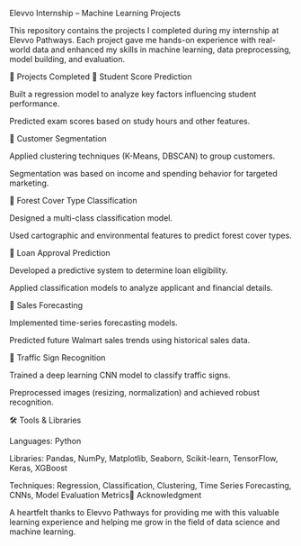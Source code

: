 Elevvo Internship – Machine Learning Projects

This repository contains the projects I completed during my internship at Elevvo Pathways. Each project gave me hands-on experience with real-world data and enhanced my skills in machine learning, data preprocessing, model building, and evaluation.

📌 Projects Completed
🔹 Student Score Prediction

Built a regression model to analyze key factors influencing student performance.

Predicted exam scores based on study hours and other features.

🔹 Customer Segmentation

Applied clustering techniques (K-Means, DBSCAN) to group customers.

Segmentation was based on income and spending behavior for targeted marketing.

🔹 Forest Cover Type Classification

Designed a multi-class classification model.

Used cartographic and environmental features to predict forest cover types.

🔹 Loan Approval Prediction

Developed a predictive system to determine loan eligibility.

Applied classification models to analyze applicant and financial details.

🔹 Sales Forecasting

Implemented time-series forecasting models.

Predicted future Walmart sales trends using historical sales data.

🔹 Traffic Sign Recognition

Trained a deep learning CNN model to classify traffic signs.

Preprocessed images (resizing, normalization) and achieved robust recognition.

🛠️ Tools & Libraries

Languages: Python

Libraries: Pandas, NumPy, Matplotlib, Seaborn, Scikit-learn, TensorFlow, Keras, XGBoost

Techniques: Regression, Classification, Clustering, Time Series Forecasting, CNNs, Model Evaluation Metrics🙌 Acknowledgment

A heartfelt thanks to Elevvo Pathways for providing me with this valuable learning experience and helping me grow in the field of data science and machine learning.
